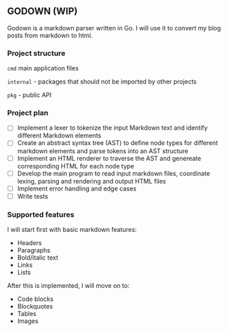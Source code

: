 ## GODOWN (WIP)

Godown is a markdown parser written in Go. I will use it to convert my blog posts from markdown to html.

### Project structure

`cmd` main application files


`internal` - packages that should not be imported by other projects

`pkg` - public API

### Project plan

- [ ] Implement a lexer to tokenize the input Markdown text and identify different Markdown elements
- [ ] Create an abstract syntax tree (AST) to define node types for different markdown elements and parse tokens into an AST structure
- [ ] Implement an HTML renderer to traverse the AST and genereate corresponding HTML for each node type
- [ ] Develop the main program to read input markdown files, coordinate lexing, parsing and rendering and output HTML files
- [ ] Implement error handling and edge cases
- [ ] Write tests

### Supported features

I will start first with basic markdown features:

- Headers
- Paragraphs
- Bold/italic text
- Links
- Lists

After this is implemented, I will move on to:

- Code blocks
- Blockquotes
- Tables
- Images
